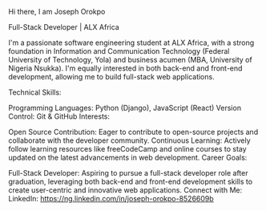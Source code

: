 Hi there, I am Joseph Orokpo

Full-Stack Developer | ALX Africa

I'm a passionate software engineering student at ALX Africa, with a strong foundation in Information and Communication Technology (Federal University of Technology, Yola) and business acumen (MBA, University of Nigeria Nsukka). I'm equally interested in both back-end and front-end development, allowing me to build full-stack web applications.

Technical Skills:

Programming Languages: Python (Django), JavaScript (React)
Version Control: Git & GitHub
Interests:

Open Source Contribution: Eager to contribute to open-source projects and collaborate with the developer community.
Continuous Learning: Actively follow learning resources like freeCodeCamp and online courses to stay updated on the latest advancements in web development.
Career Goals:

Full-Stack Developer: Aspiring to pursue a full-stack developer role after graduation, leveraging both back-end and front-end development skills to create user-centric and innovative web applications.
Connect with Me:
LinkedIn: https://ng.linkedin.com/in/joseph-orokpo-8526609b
